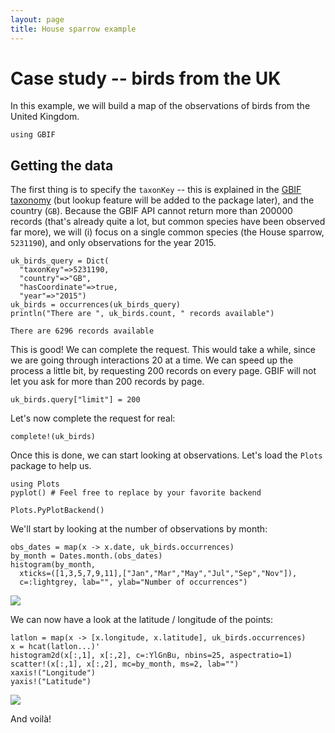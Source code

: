 ```yaml
---
layout: page
title: House sparrow example
---
```


# Case study -- birds from the UK

In this example, we will build a map of the observations of birds from the
United Kingdom.

~~~~{.julia}
using GBIF
~~~~~~~~~~~~~





## Getting the data

The first thing is to specify the `taxonKey` -- this is explained in the [GBIF
taxonomy][tax] (but lookup feature will be added to the package later), and the
country (`GB`). Because the GBIF API cannot return more than 200000 records
(that's already quite a lot, but common species have been observed far more), we
will (i) focus on a single common species (the House sparrow, `5231190`), and
only observations for the year 2015.

[tax]: http://www.gbif.org/species/search?dataset_key=d7dddbf4-2cf0-4f39-9b2a-bb099caae36c

~~~~{.julia}
uk_birds_query = Dict(
  "taxonKey"=>5231190,
  "country"=>"GB",
  "hasCoordinate"=>true,
  "year"=>"2015")
uk_birds = occurrences(uk_birds_query)
println("There are ", uk_birds.count, " records available")
~~~~~~~~~~~~~


~~~~
There are 6296 records available
~~~~





This is good! We can complete the request. This would take a while, since we are
going through interactions 20 at a time. We can speed up the process a little
bit, by requesting 200 records on every page. GBIF will not let you ask for more
than 200 records by page.

~~~~{.julia}
uk_birds.query["limit"] = 200
~~~~~~~~~~~~~





Let's now complete the request for real:

~~~~{.julia}
complete!(uk_birds)
~~~~~~~~~~~~~





Once this is done, we can start looking at observations. Let's load the `Plots`
package to help us.

~~~~{.julia}
using Plots
pyplot() # Feel free to replace by your favorite backend
~~~~~~~~~~~~~


~~~~
Plots.PyPlotBackend()
~~~~





We'll start by looking at the number of observations by month:

~~~~{.julia}
obs_dates = map(x -> x.date, uk_birds.occurrences)
by_month = Dates.month.(obs_dates)
histogram(by_month,
  xticks=([1,3,5,7,9,11],["Jan","Mar","May","Jul","Sep","Nov"]),
  c=:lightgrey, lab="", ylab="Number of occurrences")
~~~~~~~~~~~~~


![](/figures/ukbirds_6_1.png)




We can now have a look at the latitude / longitude of the points:

~~~~{.julia}
latlon = map(x -> [x.longitude, x.latitude], uk_birds.occurrences)
x = hcat(latlon...)'
histogram2d(x[:,1], x[:,2], c=:YlGnBu, nbins=25, aspectratio=1)
scatter!(x[:,1], x[:,2], mc=by_month, ms=2, lab="")
xaxis!("Longitude")
yaxis!("Latitude")
~~~~~~~~~~~~~


![](/figures/ukbirds_7_1.png)




And voilà!
